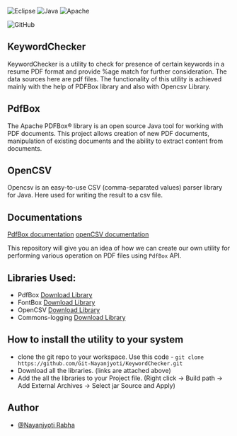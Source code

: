 
![Eclipse](https://img.shields.io/badge/Eclipse-FE7A16.svg?style=for-the-badge&logo=Eclipse&logoColor=white) 
![Java](https://img.shields.io/badge/java-%23ED8B00.svg?style=for-the-badge&logo=java&logoColor=white)
![Apache](https://img.shields.io/badge/apache-%23D42029.svg?style=for-the-badge&logo=apache&logoColor=white)

![GitHub](https://img.shields.io/badge/github-%23121011.svg?style=for-the-badge&logo=github&logoColor=white)

## KeywordChecker
KeywordChecker is a utility to check for presence of certain keywords in a resume PDF format and provide %age match for further consideration. The data sources here are pdf files. The functionality of this utility is achieved mainly with the help of PDFBox library and also with Opencsv Library. 

## PdfBox
The Apache PDFBox® library is an open source Java tool for working with PDF documents. This project allows creation of new PDF documents, manipulation of existing documents and the ability to extract content from documents.

## OpenCSV
Opencsv is an easy-to-use CSV (comma-separated values) parser library for Java. Here used for writing the result to a csv file.

## Documentations
[PdfBox documentation](https://pdfbox.apache.org/docs/2.0.0/javadocs/index.html?overview-summary.html)
[openCSV documentation](http://opencsv.sourceforge.net/)


This repository will give you an idea of how we can create our own utility for performing various operation on PDF files using `PdfBox` API.

## Libraries Used:
* PdfBox [Download Library](https://dlcdn.apache.org/pdfbox/3.0.0-alpha3/pdfbox-app-3.0.0-alpha3.jar)
* FontBox [Download Library](https://dlcdn.apache.org/pdfbox/3.0.0-alpha3/fontbox-3.0.0-alpha3.jar)
* OpenCSV [Download Library](http://www.java2s.com/Code/JarDownload/opencsv/opencsv-2.2.jar.zip)
* Commons-logging [Download Library](https://dlcdn.apache.org//commons/logging/binaries/commons-logging-1.2-bin.tar.gz)


## How to install the utility to your system
* clone the git repo to your workspace. Use this code -
  ` git clone https://github.com/Git-Nayanjyoti/KeywordChecker.git `
* Download all the libraries. (links are attached above)
* Add the all the libraries to your Project file. (Right click -> Build path -> Add External Archives -> Select jar Source and Apply)




## Author
- [@Nayanjyoti Rabha](https://www.github.com/Git-Nayanjyoti)

